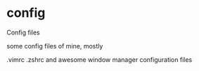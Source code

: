 config
======

Config files

some config files of mine, mostly

.vimrc
.zshrc and
awesome window manager configuration files
